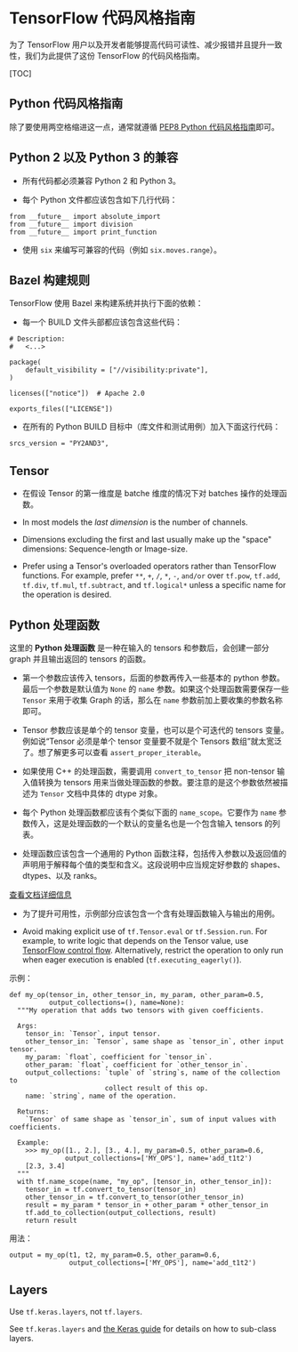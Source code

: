# TensorFlow 代码风格指南

为了 TensorFlow 用户以及开发者能够提高代码可读性、减少报错并且提升一致性，我们为此提供了这份 TensorFlow 的代码风格指南。

[TOC]

## Python 代码风格指南

除了要使用两空格缩进这一点，通常就遵循 [PEP8 Python 代码风格指南](https://www.python.org/dev/peps/pep-0008/)即可。


## Python 2 以及 Python 3 的兼容

* 所有代码都必须兼容 Python 2 和 Python 3。

* 每个 Python 文件都应该包含如下几行代码：

```
from __future__ import absolute_import
from __future__ import division
from __future__ import print_function
```

* 使用 `six` 来编写可兼容的代码（例如 `six.moves.range`）。

## Bazel 构建规则

TensorFlow 使用 Bazel 来构建系统并执行下面的依赖：

* 每一个 BUILD 文件头部都应该包含这些代码：

```
# Description:
#   <...>

package(
    default_visibility = ["//visibility:private"],
)

licenses(["notice"])  # Apache 2.0

exports_files(["LICENSE"])
```

* 在所有的 Python BUILD 目标中（库文件和测试用例）加入下面这行代码：

```
srcs_version = "PY2AND3",
```

## Tensor

* 在假设 Tensor 的第一维度是 batche 维度的情况下对 batches 操作的处理函数。

* In most models the *last dimension* is the number of channels.

* Dimensions excluding the first and last usually make up the "space" dimensions: Sequence-length or Image-size.

* Prefer using a Tensor's overloaded operators rather than TensorFlow functions. For example, prefer `**`, `+`, `/`, `*`, `-`, `and/or` over `tf.pow`, `tf.add`, `tf.div`, `tf.mul`, `tf.subtract`, and `tf.logical*` unless a specific name for the operation is desired.

## Python 处理函数

这里的 **Python 处理函数** 是一种在输入的 tensors 和参数后，会创建一部分 graph 并且输出返回的 tensors 的函数。

* 第一个参数应该传入 tensors，后面的参数再传入一些基本的 python 参数。最后一个参数是默认值为 `None` 的 `name` 参数。如果这个处理函数需要保存一些 `Tensor` 来用于收集 Graph 的话，那么在 `name` 参数前加上要收集的参数名称即可。

* Tensor 参数应该是单个的 tensor 变量，也可以是个可迭代的 tensors 变量。例如说“Tensor 必须是单个 tensor 变量要不就是个 Tensors 数组”就太宽泛了。想了解更多可以查看 `assert_proper_iterable`。

* 如果使用 C++ 的处理函数，需要调用 `convert_to_tensor` 把 non-tensor 输入值转换为 tensors 用来当做处理函数的参数。要注意的是这个参数依然被描述为 `Tensor` 文档中具体的 dtype 对象。

* 每个 Python 处理函数都应该有个类似下面的 `name_scope`。它要作为 `name` 参数传入，这是处理函数的一个默认的变量名也是一个包含输入 tensors 的列表。

* 处理函数应该包含一个通用的 Python 函数注释，包括传入参数以及返回值的声明用于解释每个值的类型和含义。这段说明中应当规定好参数的 shapes、 dtypes、以及 ranks。

[查看文档详细信息](../community/documentation.md)

* 为了提升可用性，示例部分应该包含一个含有处理函数输入与输出的用例。

* Avoid making explicit use of `tf.Tensor.eval` or `tf.Session.run`. For example, to write logic that depends on the Tensor value, use [TensorFlow control flow](https://www.tensorflow.org/api_guides/python/control_flow_ops). Alternatively, restrict the operation to only run when eager execution is enabled (`tf.executing_eagerly()`).

示例：

    def my_op(tensor_in, other_tensor_in, my_param, other_param=0.5,
              output_collections=(), name=None):
      """My operation that adds two tensors with given coefficients.

      Args:
        tensor_in: `Tensor`, input tensor.
        other_tensor_in: `Tensor`, same shape as `tensor_in`, other input tensor.
        my_param: `float`, coefficient for `tensor_in`.
        other_param: `float`, coefficient for `other_tensor_in`.
        output_collections: `tuple` of `string`s, name of the collection to
                            collect result of this op.
        name: `string`, name of the operation.

      Returns:
        `Tensor` of same shape as `tensor_in`, sum of input values with coefficients.

      Example:
        >>> my_op([1., 2.], [3., 4.], my_param=0.5, other_param=0.6,
                  output_collections=['MY_OPS'], name='add_t1t2')
        [2.3, 3.4]
      """
      with tf.name_scope(name, "my_op", [tensor_in, other_tensor_in]):
        tensor_in = tf.convert_to_tensor(tensor_in)
        other_tensor_in = tf.convert_to_tensor(other_tensor_in)
        result = my_param * tensor_in + other_param * other_tensor_in
        tf.add_to_collection(output_collections, result)
        return result

用法：

    output = my_op(t1, t2, my_param=0.5, other_param=0.6,
                   output_collections=['MY_OPS'], name='add_t1t2')

## Layers

Use `tf.keras.layers`, not `tf.layers`.

See `tf.keras.layers` and [the Keras guide](../guide/keras.md#custom_layers) for details on how to sub-class layers.
